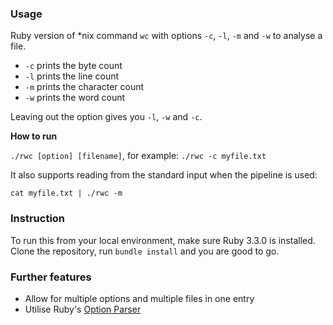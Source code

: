 ### Usage

Ruby version of \*nix command `wc` with options `-c`, `-l`, `-m` and `-w` to analyse a file.

- `-c` prints the byte count
- `-l` prints the line count
- `-m` prints the character count
- `-w` prints the word count

Leaving out the option gives you `-l`, `-w` and `-c`.

**How to run**

`./rwc [option] [filename]`, for example: `./rwc -c myfile.txt`

It also supports reading from the standard input when the pipeline is used:

`cat myfile.txt | ./rwc -m`

### Instruction

To run this from your local environment, make sure Ruby 3.3.0 is installed. Clone the repository, run `bundle install` and you are good to go.

### Further features

- Allow for multiple options and multiple files in one entry
- Utilise Ruby's [Option Parser](https://ruby-doc.org/3.1.2/stdlibs/optparse/OptionParser.html#label-New+to+OptionParser-3F)
